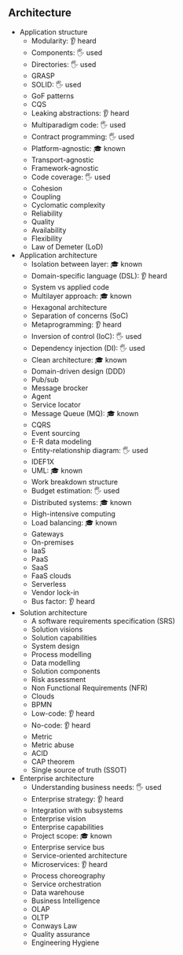 ## Architecture

- Application structure
  - Modularity: 👂 heard
  - Components: 🖐️ used
  - Directories: 🖐️ used
  - GRASP
  - SOLID: 🖐️ used
  - GoF patterns
  - CQS
  - Leaking abstractions: 👂 heard
  - Multiparadigm code: 🖐️ used
  - Contract programming: 🖐️ used
  - Platform-agnostic: 🎓 known
  - Transport-agnostic
  - Framework-agnostic
  - Code coverage: 🖐️ used
  - Cohesion
  - Coupling
  - Cyclomatic complexity
  - Reliability
  - Quality
  - Availability
  - Flexibility
  - Law of Demeter (LoD)
- Application architecture
  - Isolation between layer: 🎓 known
  - Domain-specific language (DSL): 👂 heard
  - System vs applied code
  - Multilayer approach: 🎓 known
  - Hexagonal architecture
  - Separation of concerns (SoC)
  - Metaprogramming: 👂 heard
  - Inversion of control (IoC): 🖐️ used
  - Dependency injection (DI): 🖐️ used
  - Clean architecture: 🎓 known
  - Domain-driven design (DDD)
  - Pub/sub
  - Message brocker
  - Agent
  - Service locator
  - Message Queue (MQ): 🎓 known
  - CQRS
  - Event sourcing
  - E-R data modeling
  - Entity-relationship diagram: 🖐️ used
  - IDEF1X
  - UML: 🎓 known
  - Work breakdown structure
  - Budget estimation: 🖐️ used
  - Distributed systems: 🎓 known
  - High-intensive computing
  - Load balancing: 🎓 known
  - Gateways
  - On-premises
  - IaaS
  - PaaS
  - SaaS
  - FaaS clouds
  - Serverless
  - Vendor lock-in
  - Bus factor: 👂 heard
- Solution architecture
  - A software requirements specification (SRS)
  - Solution visions
  - Solution capabilities
  - System design
  - Process modelling
  - Data modelling
  - Solution components
  - Risk assessment
  - Non Functional Requirements (NFR)
  - Clouds
  - BPMN
  - Low-code: 👂 heard
  - No-code: 👂 heard
  - Metric
  - Metric abuse
  - ACID
  - CAP theorem
  - Single source of truth (SSOT)
- Enterprise architecture
  - Understanding business needs: 🖐️ used
  - Enterprise strategy: 👂 heard
  - Integration with subsystems
  - Enterprise vision
  - Enterprise capabilities
  - Project scope: 🎓 known
  - Enterprise service bus
  - Service-oriented architecture
  - Microservices: 👂 heard
  - Process choreography
  - Service orchestration
  - Data warehouse
  - Business Intelligence
  - OLAP
  - OLTP
  - Conways Law
  - Quality assurance
  - Engineering Hygiene
